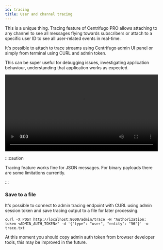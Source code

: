 ```yaml
---
id: tracing
title: User and channel tracing
---
```


This is a unique thing. Tracing feature of Centrifugo PRO allows attaching to any channel to see all messages flying towards subscribers or attach to a specific user ID to see all user-related events in real-time.

It's possible to attach to trace streams using Centrifugo admin UI panel or simply from terminal using CURL and admin token. 

This can be super useful for debugging issues, investigating application behaviour, understanding that application works as expected. 

<video width="100%" controls>
  <source src="/img/tracing.mp4" type="video/mp4" />
  Sorry, your browser doesn't support embedded video.
</video>

:::caution

Tracing feature works fine for JSON messages. For binary payloads there are some limitations currently.

:::

### Save to a file

It's possible to connect to admin tracing endpoint with CURL using admin session token and save tracing output to a file for later processing.

```
curl -X POST http://localhost:8000/admin/trace -H "Authorization: token <ADMIN_AUTH_TOKEN>" -d '{"type": "user", "entity": "56"}' -o trace.txt
```

At this moment you should copy admin auth token from browser developer tools, this may be improved in the future.
